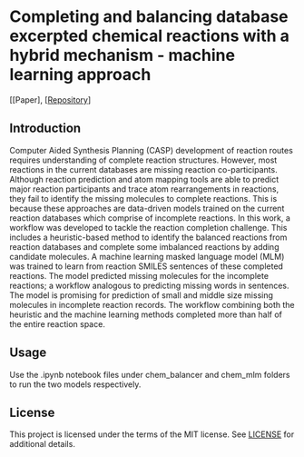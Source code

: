 # Completing and balancing database excerpted chemical reactions with a hybrid mechanism - machine learning approach

[[Paper],
[[Repository](https://github.com/chonghuanzhang/balancing_rxn)]

## Introduction
Computer Aided Synthesis Planning (CASP) development of reaction routes requires understanding of complete reaction structures. However, most reactions in the current databases are missing reaction co-participants. Although reaction prediction and atom mapping tools are able to predict major reaction participants and trace atom rearrangements in reactions, they fail to identify the missing molecules to complete reactions. This is because these approaches are data-driven models trained on the current reaction databases which comprise of incomplete reactions. In this work, a workflow was developed to tackle the reaction completion challenge. This includes a heuristic-based method to identify the balanced reactions from reaction databases and complete some imbalanced reactions by adding candidate molecules. A machine learning masked language model (MLM) was trained to learn from reaction SMILES sentences of these completed reactions. The model predicted missing molecules for the incomplete reactions; a workflow analogous to predicting missing words in sentences. The model is promising for prediction of small and middle size missing molecules in incomplete reaction records. The workflow combining both the heuristic and the machine learning methods completed more than half of the entire reaction space.

## Usage
Use the .ipynb notebook files under chem_balancer and chem_mlm folders to run the two models respectively.

## License

This project is licensed under the terms of the MIT license. See [LICENSE](https://github.com/chonghuanzhang/balancing_rxn/blob/main/LICENSE) for additional details.


